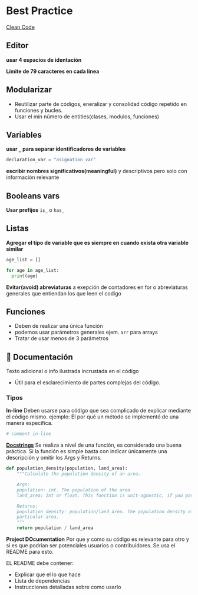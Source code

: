 # Best Practice

[Clean Code](https://github.com/jhonPariona/clean-code/blob/master/README.md#clean-code)

## Editor

**usar 4 espacios de identación**

**Límite de 79 caracteres en cada línea**

## Modularizar

- Reutilizar parte de códigos, eneralizar y consolidad código repetido en funciones y bucles.
- Usar el min número de entities(clases, modulos, funciones)

## Variables

**usar `_` para separar identificadores de variables**

```python
declaration_var = "asignation var"
```

**escribir nombres significativos(meaningful)** y descriptivos pero solo con información relevante

## Booleans vars

**Usar prefijos** `is_` o `has_`

## Listas

**Agregar el tipo de variable que es siempre en cuando exista otra variable similar**

```python
age_list = []

for age in age_list:
  print(age)
```

**Evitar(avoid) abreviaturas** a exepción de contadores en for o abreviaturas generales que entiendan los que leen el codigo

## Funciones

- Deben de realizar una única función
- podemos usar parámetros generales ejem. `arr` para arrays
- Tratar de usar menos de 3 parámetros


## 📖 Documentación

Texto adicional o info ilustrada incrustada en el código

- Útil para el esclarecimiento de partes complejas del código.

### Tipos

**In-line** Deben usarse para código que sea complicado de explicar mediante el código mismo. ejemplo: El por qué un método se implementó de una manera específica.

```python
# comment in-line
```

**[Docstrings](https://www.python.org/dev/peps/pep-0257/)** Se realiza a nivel de una función, es considerado una buena práctica. Si la función es simple basta con indicar únicamente una descripción y omitir los Args y Returns.

```python
def population_density(population, land_area):
    """Calculate the population density of an area.

    Args:
    population: int. The population of the area
    land_area: int or float. This function is unit-agnostic, if you pass in values in terms of square km or square miles the function will return a density in those units.

    Returns:
    population_density: population/land_area. The population density of a 
    particular area.
    """
    return population / land_area
```

**Project DOcumentation** Por que y como su código es relevante para otro y si es que podrian ser potenciales usuarios o contribuidores. Se usa el README para esto.

EL README debe contener:

- Explicar que el lo que hace
- Lista de dependencias
- Instrucciones detalladas sobre como usarlo


